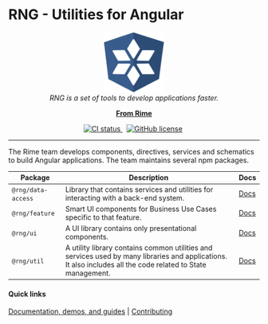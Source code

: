 # RNG - Utilities for Angular

<p align="center">
  <img src="./images/rng-logo.png" alt="rng-logo" width="120px" height="120px"/>
  <br>
  <i>
    RNG is a set of tools to develop applications faster.
  </i>
  <br>
</p>

<p align="center">
  <a href="https://rime-dev.github.io"><strong>From Rime</strong></a>
  <br>
</p>

<p align="center">
  <a href="https://circleci.com/gh/rime-dev/rng/tree/main">
    <img src="https://circleci.com/gh/rime-dev/rng/tree/main.svg?style=shield" alt="CI status" />
  </a>&nbsp;
  <a href="https://github.com/rime-dev/rng/blob/main/LICENSE"><img alt="GitHub license" src="https://img.shields.io/github/license/rime-dev/rng"></a>&nbsp;
</p>

<hr>

The Rime team develops components, directives, services and schematics to build Angular applications. The team maintains several npm packages.

| Package            | Description                                                                                                                                                  | Docs                     |
| ------------------ | ------------------------------------------------------------------------------------------------------------------------------------------------------------ | ------------------------ |
| `@rng/data-access` | Library that contains services and utilities for interacting with a back-end system.                                                                         | [Docs][data-access-docs] |
| `@rng/feature`     | Smart UI components for Business Use Cases specific to that feature.                                                                                         | [Docs][feature-docs]     |
| `@rng/ui`          | A UI library contains only presentational components.                                                                                                        | [Docs][ui-docs]          |
| `@rng/util`        | A utility library contains common utilities and services used by many libraries and applications. It also includes all the code related to State management. | [Docs][util-docs]        |

#### Quick links

[Documentation, demos, and guides][rng-docs] |
[Contributing](https://github.com/rime-dev/components/blob/main/CONTRIBUTING.md)

[rng-docs]: https://rime-dev.github.io/rng
[data-access-docs]: https://rime-dev.github.io/rng
[feature-docs]: https://rime-dev.github.io/rng
[ui-docs]: https://rime-dev.github.io/rng
[util-docs]: https://rime-dev.github.io/rng
